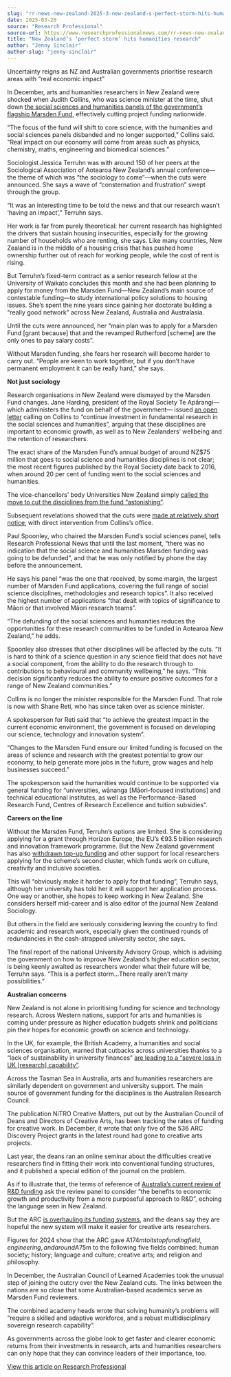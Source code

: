 ```yaml
---
slug: "rr-news-new-zealand-2025-3-new-zealand-s-perfect-storm-hits-humanities-research"
date: 2025-03-20
source: "Research Professional"
source-url: https://www.researchprofessionalnews.com/rr-news-new-zealand-2025-3-new-zealand-s-perfect-storm-hits-humanities-research/
title: "New Zealand’s ‘perfect storm’ hits humanities research"
author: "Jenny Sinclair"
author-slug: "jenny-sinclair"
---
```


Uncertainty reigns as NZ and Australian governments prioritise research areas with “real economic impact”

In December, arts and humanities researchers in New Zealand were shocked when Judith Collins, who was science minister at the time, shut down [the social sciences and humanities panels of the government’s flagship Marsden Fund](https://www.researchprofessionalnews.com/rr-news-new-zealand-2024-12-humanities-and-social-sciences-cut-from-marsden-fund/), effectively cutting project funding nationwide.

“The focus of the fund will shift to core science, with the humanities and social sciences panels disbanded and no longer supported,” Collins said. “Real impact on our economy will come from areas such as physics, chemistry, maths, engineering and biomedical sciences.”

Sociologist Jessica Terruhn was with around 150 of her peers at the Sociological Association of Aotearoa New Zealand’s annual conference—the theme of which was “the sociology to come”—when the cuts were announced. She says a wave of “consternation and frustration” swept through the group.

“It was an interesting time to be told the news and that our research wasn’t ‘having an impact’,” Terruhn says.

Her work is far from purely theoretical: her current research has highlighted the drivers that sustain housing insecurities, especially for the growing number of households who are renting, she says. Like many countries, New Zealand is in the middle of a housing crisis that has pushed home ownership further out of reach for working people, while the cost of rent is rising.

But Terruhn’s fixed-term contract as a senior research fellow at the University of Waikato concludes this month and she had been planning to apply for money from the Marsden Fund—New Zealand’s main source of contestable funding—to study international policy solutions to housing issues. She’s spent the nine years since gaining her doctorate building a “really good network” across New Zealand, Australia and Australasia.

Until the cuts were announced, her “main plan was to apply for a Marsden Fund [grant because] that and the revamped Rutherford [scheme] are the only ones to pay salary costs”.

Without Marsden funding, she fears her research will become harder to carry out. “People are keen to work together, but if you don’t have permanent employment it can be really hard,” she says.

**Not just sociology**

Research organisations in New Zealand were dismayed by the Marsden Fund changes. Jane Harding, president of the Royal Society Te Apārangi—which administers the fund on behalf of the government— issued [an open letter](https://www.researchprofessionalnews.com/rr-news-new-zealand-2024-12-royal-society-issues-plea-for-continued-humanities-funding/) calling on Collins to “continue investment in fundamental research in the social sciences and humanities”, arguing that these disciplines are important to economic growth, as well as to New Zealanders’ wellbeing and the retention of researchers.

The exact share of the Marsden Fund’s annual budget of around NZ$75 million that goes to social science and humanities disciplines is not clear; the most recent figures published by the Royal Society date back to 2016, when around 20 per cent of funding went to the social sciences and humanities.

The vice-chancellors’ body Universities New Zealand simply [called the move to cut the disciplines from the fund “astonishing”](https://www.researchprofessionalnews.com/rr-news-new-zealand-2024-12-horrified-sector-responds-to-marsden-changes/).

Subsequent revelations showed that the cuts were [made at relatively short notice](https://www.researchprofessionalnews.com/rr-news-new-zealand-2025-2-minister-urged-to-take-control-of-nz-research-revamp/), with direct intervention from Collins’s office.

Paul Spoonley, who chaired the Marsden Fund’s social sciences panel, tells Research Professional News that until the last moment, “there was no indication that the social science and humanities Marsden funding was going to be defunded”, and that he was only notified by phone the day before the announcement.

He says his panel “was the one that received, by some margin, the largest number of Marsden Fund applications, covering the full range of social science disciplines, methodologies and research topics”. It also received the highest number of applications “that dealt with topics of significance to Māori or that involved Māori research teams”.

“The defunding of the social sciences and humanities reduces the opportunities for these research communities to be funded in Aotearoa New Zealand,” he adds.

Spoonley also stresses that other disciplines will be affected by the cuts. “It is hard to think of a science question in any science field that does not have a social component, from the ability to do the research through to contributions to behavioural and community wellbeing,” he says. “This decision significantly reduces the ability to ensure positive outcomes for a range of New Zealand communities.”

Collins is no longer the minister responsible for the Marsden Fund. That role is now with Shane Reti, who has since taken over as science minister.

A spokesperson for Reti said that “to achieve the greatest impact in the current economic environment, the government is focused on developing our science, technology and innovation system”.

“Changes to the Marsden Fund ensure our limited funding is focused on the areas of science and research with the greatest potential to grow our economy, to help generate more jobs in the future, grow wages and help businesses succeed.”

The spokesperson said the humanities would continue to be supported via general funding for “universities, wānanga [Māori-focused institutions] and technical educational institutes, as well as the Performance-Based Research Fund, Centres of Research Excellence and tuition subsidies”.

**Careers on the line**

Without the Marsden Fund, Terruhn’s options are limited. She is considering applying for a grant through Horizon Europe, the EU’s €93.5 billion research and innovation framework programme. But the New Zealand government has also [withdrawn top-up funding](https://www.researchprofessionalnews.com/rr-news-new-zealand-2025-1-top-up-support-axed-for-horizon-europe-social-science-bids/) and other support for local researchers applying for the scheme’s second cluster, which funds work on culture, creativity and inclusive societies.

This will “obviously make it harder to apply for that funding”, Terruhn says, although her university has told her it will support her application process. One way or another, she hopes to keep working in New Zealand. She considers herself mid-career and is also editor of the journal New Zealand Sociology.

But others in the field are seriously considering leaving the country to find academic and research work, especially given the continued rounds of redundancies in the cash-strapped university sector, she says.

The final report of the national University Advisory Group, which is advising the government on how to improve New Zealand’s higher education sector, is being keenly awaited as researchers wonder what their future will be, Terruhn says. “This is a perfect storm...There really aren’t many possibilities.”

**Australian concerns**

New Zealand is not alone in prioritising funding for science and technology research. Across Western nations, support for arts and humanities is coming under pressure as higher education budgets shrink and politicians pin their hopes for economic growth on science and technology.

In the UK, for example, the British Academy, a humanities and social sciences organisation, warned that cutbacks across universities thanks to a “lack of sustainability in university finances” [are leading to a “severe loss in UK [research] capability”](https://www.researchprofessionalnews.com/rr-news-uk-charities-and-societies-2025-2-british-academy-uk-research-threatened-by-university-finances/).

Across the Tasman Sea in Australia, arts and humanities researchers are similarly dependent on government and university support. The main source of government funding for the disciplines is the Australian Research Council.

The publication NiTRO Creative Matters, put out by the Australian Council of Deans and Directors of Creative Arts, has been tracking the rates of funding for creative work. In December, it wrote that only five of the 536 ARC Discovery Project grants in the latest round had gone to creative arts projects.

Last year, the deans ran an online seminar about the difficulties creative researchers find in fitting their work into conventional funding structures, and it published a special edition of the journal on the problem.

As if to illustrate that, the terms of reference of [Australia’s current review of R&D funding](https://www.researchprofessionalnews.com/rr-news-australia-politics-2024-12-australian-research-review-gets-a-year-to-fix-the-sector/) ask the review panel to consider “the benefits to economic growth and productivity from a more purposeful approach to R&D”, echoing the language seen in New Zealand.

But the ARC [is overhauling its funding systems](https://www.researchprofessionalnews.com/rr-news-australia-government-agencies-2025-3-arc-redesign-will-set-funding-direction-for-next-two-decades/), and the deans say they are hopeful the new system will make it easier for creative arts researchers.

Figures for 2024 show that the ARC gave A$174m to its top funding field, engineering, and around A$75m to the following five fields combined: human society; history; language and culture; creative arts; and religion and philosophy.

In December, the Australian Council of Learned Academies took the unusual step of joining the outcry over the New Zealand cuts. The links between the nations are so close that some Australian-based academics serve as Marsden Fund reviewers.

The combined academy heads wrote that solving humanity’s problems will “require a skilled and adaptive workforce, and a robust multidisciplinary sovereign research capability”.

As governments across the globe look to get faster and clearer economic returns from their investments in research, arts and humanities researchers can only hope that they can convince leaders of their importance, too.

[View this article on Research Professional ](https://www.researchprofessional.com/0/rr/article/1414533)
